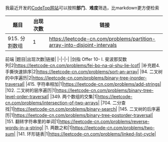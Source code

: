 我最近开发的[CodeTop网站](https://codetop.cc)可以按照**部门**、**难度**筛选，比markdown更方便检索

|题目|出现次数|链接|
|-|-|-|
|915. 分割数组|1|https://leetcode-cn.com/problems/partition-array-into-disjoint-intervals|
前端
|题目|出现次数|链接|
|-|-|-|
|剑指 Offer 10- I. 斐波那契数列|2|https://leetcode-cn.com/problems/fei-bo-na-qi-shu-lie-lcof|
|补充题4. 手撕快速排序|2|https://leetcode-cn.com/problems/sort-an-array|
|94. 二叉树的中序遍历|2|https://leetcode-cn.com/problems/binary-tree-inorder-traversal|
|415. 字符串相加|1|https://leetcode-cn.com/problems/add-strings|
|102. 二叉树的层序遍历|1|https://leetcode-cn.com/problems/binary-tree-level-order-traversal|
|349. 两个数组的交集|1|https://leetcode-cn.com/problems/intersection-of-two-arrays|
|704. 二分查找|1|https://leetcode-cn.com/problems/binary-search|
|145. 二叉树的后序遍历|1|https://leetcode-cn.com/problems/binary-tree-postorder-traversal|
|151. 翻转字符串里的单词|1|https://leetcode-cn.com/problems/reverse-words-in-a-string|
|1. 两数之和|1|https://leetcode-cn.com/problems/two-sum|
|141. 环形链表|1|https://leetcode-cn.com/problems/linked-list-cycle|